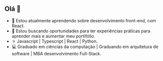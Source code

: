 ## Olá 👋



- 🌱 Estou atualmente aprendendo sobre desenvolvimento front-end, com React.
- 👯 Estou buscando oportunidades para ter experiências práticas para aprender mais e aumentar meu portifólio.
- ⚛  Javascript | Typescript | React | Python.
- 💻 Graduado em ciências da computação | Graduando em arquitetura de software | MBA desenvolvimento Full-Stack.

